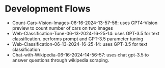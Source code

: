 # Development Flows

* Count-Cars-Vision-Images-06-16-2024-13-57-56: uses GPT4-Vision preview to count number of cars on two images
* Web-Classification-Tune-06-13-2024-16-25-14: uses GPT-3.5 for text classification. performs prompt and GPT-3.5 parameter tuning
* Web-Classification-06-13-2024-16-25-14: uses GPT-3.5 for text classification
* Chat-with-Wikipedia-06-16-2024-14-56-57: uses chat gpt-3.5 to answer questions through wikipedia scraping.